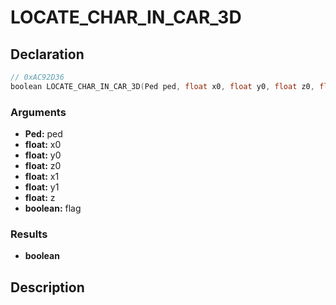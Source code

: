 # LOCATE_CHAR_IN_CAR_3D

## Declaration
```cpp
// 0xAC92D36
boolean LOCATE_CHAR_IN_CAR_3D(Ped ped, float x0, float y0, float z0, float x1, float y1, float z, boolean flag);
```

### Arguments
- **Ped:** ped
- **float:** x0
- **float:** y0
- **float:** z0
- **float:** x1
- **float:** y1
- **float:** z
- **boolean:** flag

### Results
- **boolean**

## Description
